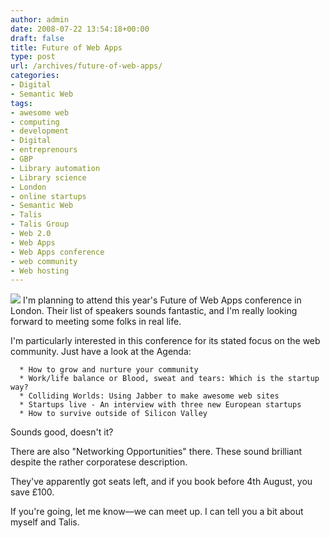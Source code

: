 ```yaml
---
author: admin
date: 2008-07-22 13:54:18+00:00
draft: false
title: Future of Web Apps
type: post
url: /archives/future-of-web-apps/
categories:
- Digital
- Semantic Web
tags:
- awesome web
- computing
- development
- Digital
- entreprenours
- GBP
- Library automation
- Library science
- London
- online startups
- Semantic Web
- Talis
- Talis Group
- Web 2.0
- Web Apps
- Web Apps conference
- web community
- Web hosting
---
```


![](http://zachbeauvais.com/wp-content/uploads/2015/09/fowa_badge1_dqtmud.png)
I'm planning to attend this year's Future of Web Apps conference in London. Their list of speakers sounds fantastic, and I'm really looking forward to meeting some folks in real life.

I'm particularly interested in this conference for its stated focus on the web community. Just have a look at the Agenda:




      * How to grow and nurture your community
      * Work/life balance or Blood, sweat and tears: Which is the startup way?
      * Colliding Worlds: Using Jabber to make awesome web sites
      * Startups live - An interview with three new European startups
      * How to survive outside of Silicon Valley




Sounds good, doesn't it?





There are also "Networking Opportunities" there. These sound brilliant despite the rather corporatese description.





They've apparently got seats left, and if you book before 4th August, you save £100.





If you're going, let me know—we can meet up. I can tell you a bit about myself and Talis.
